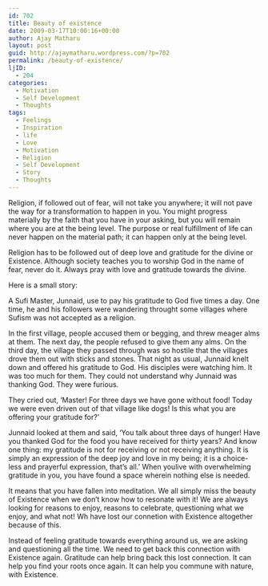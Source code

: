 ```yaml
---
id: 702
title: Beauty of existence
date: 2009-03-17T10:00:16+00:00
author: Ajay Matharu
layout: post
guid: http://ajaymatharu.wordpress.com/?p=702
permalink: /beauty-of-existence/
ljID:
  - 204
categories:
  - Motivation
  - Self Development
  - Thoughts
tags:
  - Feelings
  - Inspiration
  - life
  - Love
  - Motivation
  - Religion
  - Self Development
  - Story
  - Thoughts
---
```

Religion, if followed out of fear, will not take you anywhere; it will not pave the way for a transformation to happen in you. You might progress materially by the faith that you have in your asking, but you will remain where you are at the being level. The purpose or real fulfillment of life can never happen on the material path; it can happen only at the being level.

Religion has to be followed out of deep love and gratitude for the divine or Existence. Although society teaches you to worship God in the name of fear, never do it. Always pray with love and gratitude towards the divine.

Here is a small story:

A Sufi Master, Junnaid, use to pay his gratitude to God five times a day. One time, he and his followers were wandering throught some villages where Sufism was not accepted as a religion.

In the first village, people accused them or begging, and threw meager alms at them. The next day, the people refused to give them any alms. On the third day, the village they passed through was so hostile that the villages drove them out with sticks and stones. That night as usual, Junnaid knelt down and offered his gratitude to God. His disciples were watching him. It was too much for them. They could not understand why Junnaid was thanking God. They were furious.

They cried out, &#8216;Master! For three days we have gone without food! Today we were even driven out of that village like dogs! Is this what you are offering your gratitude for?&#8217;

Junnaid looked at them and said, &#8216;You talk about three days of hunger! Have you thanked God for the food you have received for thirty years? And know one thing: my gratitude is not for receiving or not receiving anything. It is simply an expression of the deep joy and love in my being; it is a choice-less and prayerful expression, that&#8217;s all.&#8217; When youlive with overwhelming gratitude in you, you have found a space wherein nothing else is needed.

It means that you have fallen into meditation. We all simply miss the beauty of Existence when we don&#8217;t know how to resonate with it! We are always looking for reasons to enjoy, reasons to celebrate, questioning what we enjoy, and what not! Wh have lost our connetion with Existence altogether because of this.

Instead of feeling gratitude towards everything around us, we are asking and questioning all the time. We need to get back this connection with Existence again. Gratitude can help bring back this lost connection. It can help you find your roots once again. It can help you commune with nature, with Existence.
